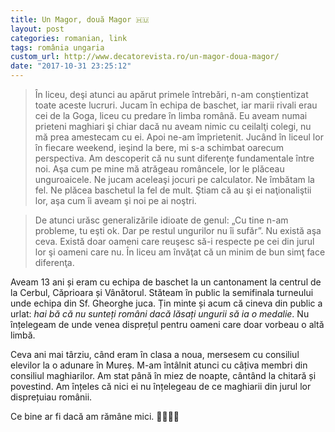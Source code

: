 ```yaml
---
title: Un Magor, două Magor 🇭🇺
layout: post
categories: romanian, link
tags: românia ungaria
custom_url: http://www.decatorevista.ro/un-magor-doua-magor/
date: "2017-10-31 23:25:12"
---
```


> În liceu, deşi atunci au apărut primele întrebări, n-am conştientizat toate aceste lucruri. Jucam în echipa de baschet, iar marii rivali erau cei de la Goga, liceu cu predare în limba română. Eu aveam numai prieteni maghiari şi chiar dacă nu aveam nimic cu ceilalţi colegi, nu mă prea amestecam cu ei. Apoi ne-am împrietenit. Jucând în liceul lor în fiecare weekend, ieşind la bere, mi s-a schimbat oarecum perspectiva. Am descoperit că nu sunt diferenţe fundamentale între noi. Aşa cum pe mine mă atrăgeau româncele, lor le plăceau unguroaicele. Ne jucam aceleaşi jocuri pe calculator. Ne îmbătam la fel. Ne plăcea baschetul la fel de mult. Ştiam că au şi ei naţionaliştii lor, aşa cum îi aveam şi noi pe ai noştri.

> De atunci urăsc generalizările idioate de genul: „Cu tine n-am probleme, tu eşti ok. Dar pe restul ungurilor nu îi sufăr”. Nu există aşa ceva. Există doar oameni care reuşesc să-i respecte pe cei din jurul lor şi oameni care nu. În liceu am învăţat că un minim de bun simţ face diferenţa.

Aveam 13 ani și eram cu echipa de baschet la un cantonament la centrul de la Cerbul, Căprioara și Vânătorul. Stăteam în public la semifinala turneului unde echipa din Sf. Gheorghe juca. Țin minte și acum că cineva din public a urlat: _hai bă că nu sunteți români dacă lăsați ungurii să ia o medalie_. Nu înțelegeam de unde venea disprețul pentru oameni care doar vorbeau o altă limbă.

Ceva ani mai târziu, când eram în clasa a noua, mersesem cu consiliul elevilor la o adunare în Mureș. M-am întâlnit atunci cu câțiva membri din consiliul maghiarilor. Am stat până în miez de noapte, cântând la chitară și povestind. Am înțeles că nici ei nu înțelegeau de ce maghiarii din jurul lor disprețuiau românii.

Ce bine ar fi dacă am rămâne mici. 👶🏻👶🏿
